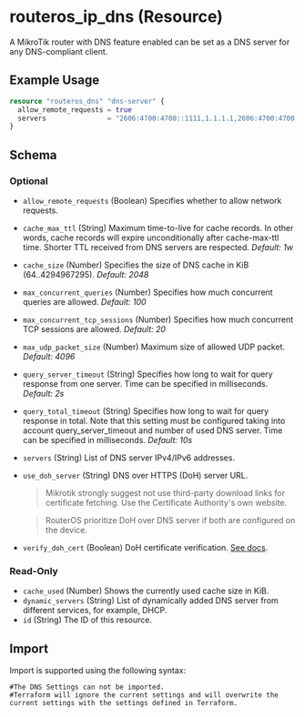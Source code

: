 # routeros_ip_dns (Resource)
A MikroTik router with DNS feature enabled can be set as a DNS server for any DNS-compliant client.

## Example Usage
```terraform
resource "routeros_dns" "dns-server" {
  allow_remote_requests = true
  servers               = "2606:4700:4700::1111,1.1.1.1,2606:4700:4700::1001,1.0.0.1"
}
```

<!-- schema generated by tfplugindocs -->
## Schema

### Optional

- `allow_remote_requests` (Boolean) Specifies whether to allow network requests.
- `cache_max_ttl` (String) Maximum time-to-live for cache records. In other words, cache records will expire unconditionally after cache-max-ttl time. Shorter TTL received from DNS servers are respected. *Default: 1w*
- `cache_size` (Number) Specifies the size of DNS cache in KiB (64..4294967295). *Default: 2048*
- `max_concurrent_queries` (Number) Specifies how much concurrent queries are allowed. *Default: 100*
- `max_concurrent_tcp_sessions` (Number) Specifies how much concurrent TCP sessions are allowed. *Default: 20*
- `max_udp_packet_size` (Number) Maximum size of allowed UDP packet. *Default: 4096*
- `query_server_timeout` (String) Specifies how long to wait for query response from one server. Time can be specified in milliseconds. *Default: 2s*
- `query_total_timeout` (String) Specifies how long to wait for query response in total. Note that this setting must be configured taking into account query_server_timeout and number of used DNS server. Time can be specified in milliseconds. *Default: 10s*
- `servers` (String) List of DNS server IPv4/IPv6 addresses.
- `use_doh_server` (String) DNS over HTTPS (DoH) server URL.
	> Mikrotik strongly suggest not use third-party download links for certificate fetching. 
	Use the Certificate Authority's own website.

	> RouterOS prioritize DoH over DNS server if both are configured on the device.
- `verify_doh_cert` (Boolean) DoH certificate verification. [See docs](https://wiki.mikrotik.com/wiki/Manual:IP/DNS#DNS_over_HTTPS).

### Read-Only

- `cache_used` (Number) Shows the currently used cache size in KiB.
- `dynamic_servers` (String) List of dynamically added DNS server from different services, for example, DHCP.
- `id` (String) The ID of this resource.

## Import
Import is supported using the following syntax:
```shell
#The DNS Settings can not be imported. 
#Terraform will ignore the current settings and will overwrite the current settings with the settings defined in Terraform.
```
